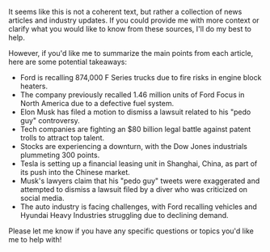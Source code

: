 It seems like this is not a coherent text, but rather a collection of news articles and industry updates. If you could provide me with more context or clarify what you would like to know from these sources, I'll do my best to help.

However, if you'd like me to summarize the main points from each article, here are some potential takeaways:

* Ford is recalling 874,000 F Series trucks due to fire risks in engine block heaters.
* The company previously recalled 1.46 million units of Ford Focus in North America due to a defective fuel system.
* Elon Musk has filed a motion to dismiss a lawsuit related to his "pedo guy" controversy.
* Tech companies are fighting an $80 billion legal battle against patent trolls to attract top talent.
* Stocks are experiencing a downturn, with the Dow Jones industrials plummeting 300 points.
* Tesla is setting up a financial leasing unit in Shanghai, China, as part of its push into the Chinese market.
* Musk's lawyers claim that his "pedo guy" tweets were exaggerated and attempted to dismiss a lawsuit filed by a diver who was criticized on social media.
* The auto industry is facing challenges, with Ford recalling vehicles and Hyundai Heavy Industries struggling due to declining demand.

Please let me know if you have any specific questions or topics you'd like me to help with!